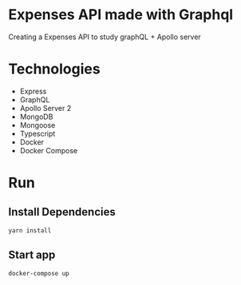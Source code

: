 # Expenses API made with Graphql
Creating a Expenses API to study graphQL + Apollo server

# Technologies
- Express
- GraphQL
- Apollo Server 2
- MongoDB
- Mongoose
- Typescript
- Docker
- Docker Compose

# Run

## Install Dependencies
`yarn install`

## Start app 
`docker-compose up`

